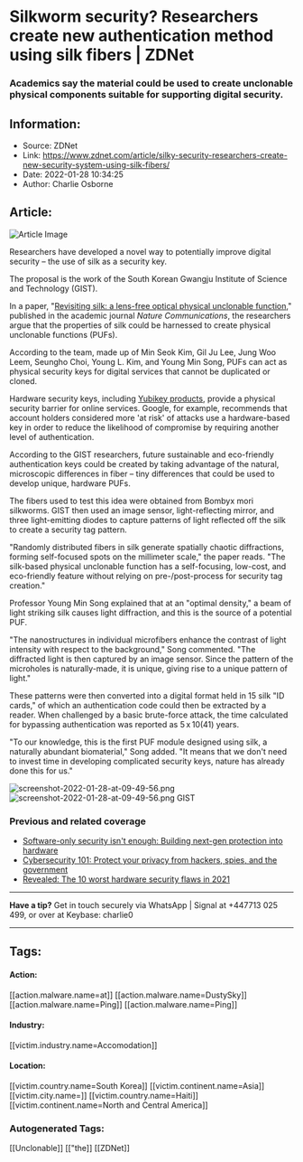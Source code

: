 # Silkworm security? Researchers create new authentication method using silk fibers | ZDNet
### Academics say the material could be used to create unclonable physical components suitable for supporting digital security.

## Information:
+ Source: ZDNet
+ Link: https://www.zdnet.com/article/silky-security-researchers-create-new-security-system-using-silk-fibers/
+ Date: 2022-01-28 10:34:25
+ Author: Charlie Osborne


## Article:
![Article Image](https://www.zdnet.com/a/img/resize/5ed977651bf6913ecd2df276447079c31bdbdc36/2020/02/26/da0f388c-caf0-449c-b31e-8d5b1c9f5a25/sf-cybersecurity-2020-thumb.jpg?width=770&height=578&fit=crop&auto=webp)

Researchers have developed a novel way to potentially improve digital security – the use of silk as a security key. 


The proposal is the work of the South Korean Gwangju Institute of Science and Technology (GIST). 

In a paper, "[Revisiting silk: a lens-free optical physical unclonable function](https://www.nature.com/articles/s41467-021-27278-5)," published in the academic journal *Nature Communications*, the researchers argue that the properties of silk could be harnessed to create physical unclonable functions (PUFs). 

According to the team, made up of Min Seok Kim, Gil Ju Lee, Jung Woo Leem, Seungho Choi, Young L. Kim, and Young Min Song, PUFs can act as physical security keys for digital services that cannot be duplicated or cloned.  

Hardware security keys, including [Yubikey products](https://www.zdnet.com/article/best-security-key/), provide a physical security barrier for online services. Google, for example, recommends that account holders considered more 'at risk' of attacks use a hardware-based key in order to reduce the likelihood of compromise by requiring another level of authentication. 

According to the GIST researchers, future sustainable and eco-friendly authentication keys could be created by taking advantage of the natural, microscopic differences in fiber – tiny differences that could be used to develop unique, hardware PUFs. 

The fibers used to test this idea were obtained from Bombyx mori silkworms. GIST then used an image sensor, light-reflecting mirror, and three light-emitting diodes to capture patterns of light reflected off the silk to create a security tag pattern. 






"Randomly distributed fibers in silk generate spatially chaotic diffractions, forming self-focused spots on the millimeter scale," the paper reads. "The silk-based physical unclonable function has a self-focusing, low-cost, and eco-friendly feature without relying on pre-/post-process for security tag creation." 

Professor Young Min Song explained that at an "optimal density," a beam of light striking silk causes light diffraction, and this is the source of a potential PUF. 

"The nanostructures in individual microfibers enhance the contrast of light intensity with respect to the background," Song commented. "The diffracted light is then captured by an image sensor. Since the pattern of the microholes is naturally-made, it is unique, giving rise to a unique pattern of light."

These patterns were then converted into a digital format held in 15 silk "ID cards," of which an authentication code could then be extracted by a reader. When challenged by a basic brute-force attack, the time calculated for bypassing authentication was reported as 5 x 10(41) years.  

"To our knowledge, this is the first PUF module designed using silk, a naturally abundant biomaterial," Song added. "It means that we don't need to invest time in developing complicated security keys, nature has already done this for us." 

![screenshot-2022-01-28-at-09-49-56.png]()![screenshot-2022-01-28-at-09-49-56.png](https://www.zdnet.com/a/img/resize/d22facaac4fac6807a762fd698a2613bee93642c/2022/01/28/e73c5d19-29e7-413d-99e5-8bd1aa1e265e/screenshot-2022-01-28-at-09-49-56.png?width=1200&fit=bounds&auto=webp)
 GIST
 ###  Previous and related coverage

* [Software-only security isn't enough: Building next-gen protection into hardware](https://www.zdnet.com/google-amp/article/software-only-security-isnt-enough-building-next-gen-protection-into-hardware/)
* [Cybersecurity 101: Protect your privacy from hackers, spies, and the government](https://www.zdnet.com/article/online-security-101-how-to-protect-your-privacy-from-hackers-spies-and-the-government/)
* [Revealed: The 10 worst hardware security flaws in 2021](https://www.zdnet.com/article/revealed-the-10-worst-hardware-security-flaws-in-2021/)



---

**Have a tip?** Get in touch securely via WhatsApp | Signal at +447713 025 499, or over at Keybase: charlie0



---





## Tags:

#### Action:
[[action.malware.name=at]] [[action.malware.name=DustySky]] [[action.malware.name=Ping]] [[action.malware.name=Ping]]

#### Industry:
[[victim.industry.name=Accomodation]]

#### Location:
[[victim.country.name=South Korea]] [[victim.continent.name=Asia]] [[victim.city.name=]] [[victim.country.name=Haiti]] [[victim.continent.name=North and Central America]]

### Autogenerated Tags:
[[Unclonable]] [["the]] [[ZDNet]]

